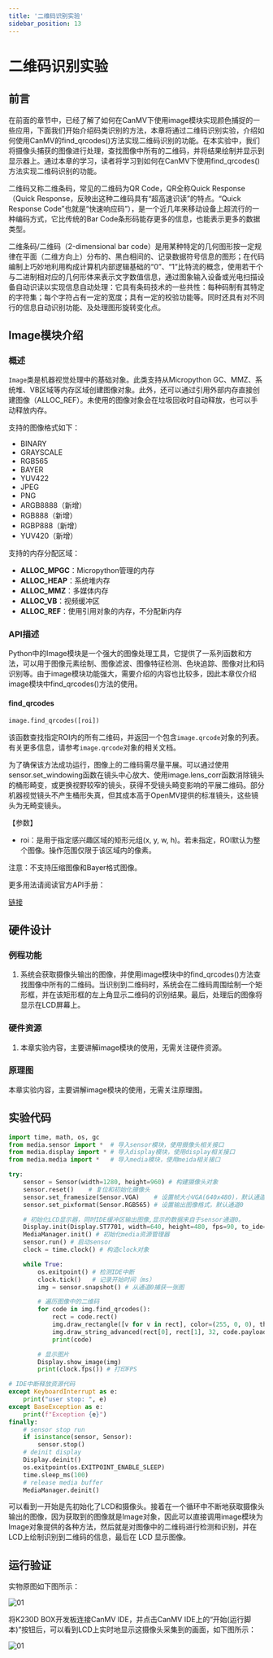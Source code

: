 ```yaml
---
title: '二维码识别实验'
sidebar_position: 13
---
```


# 二维码识别实验

## 前言

在前面的章节中，已经了解了如何在CanMV下使用image模块实现颜色捕捉的一些应用，下面我们开始介绍码类识别的方法，本章将通过二维码识别实验，介绍如何使用CanMV的find_qrcodes()方法实现二维码识别的功能。在本实验中，我们将摄像头捕获的图像进行处理，查找图像中所有的二维码，并将结果绘制并显示到显示器上。通过本章的学习，读者将学习到如何在CanMV下使用find_qrcodes()方法实现二维码识别的功能。

二维码又称二维条码，常见的二维码为QR Code，QR全称Quick Response（Quick Response，反映出这种二维码具有“超高速识读”的特点。“Quick Response Code”也就是“快速响应码”），是一个近几年来移动设备上超流行的一种编码方式，它比传统的Bar Code条形码能存更多的信息，也能表示更多的数据类型。

二维条码/二维码（2-dimensional bar code）是用某种特定的几何图形按一定规律在平面（二维方向上）分布的、黑白相间的、记录数据符号信息的图形；在代码编制上巧妙地利用构成计算机内部逻辑基础的“0”、“1”比特流的概念，使用若干个与二进制相对应的几何形体来表示文字数值信息，通过图象输入设备或光电扫描设备自动识读以实现信息自动处理：它具有条码技术的一些共性：每种码制有其特定的字符集；每个字符占有一定的宽度；具有一定的校验功能等。同时还具有对不同行的信息自动识别功能、及处理图形旋转变化点。 

## Image模块介绍

### 概述

`Image`类是机器视觉处理中的基础对象。此类支持从Micropython GC、MMZ、系统堆、VB区域等内存区域创建图像对象。此外，还可以通过引用外部内存直接创建图像（ALLOC_REF）。未使用的图像对象会在垃圾回收时自动释放，也可以手动释放内存。

支持的图像格式如下：

- BINARY
- GRAYSCALE
- RGB565
- BAYER
- YUV422
- JPEG
- PNG
- ARGB8888（新增）
- RGB888（新增）
- RGBP888（新增）
- YUV420（新增）

支持的内存分配区域：

- **ALLOC_MPGC**：Micropython管理的内存
- **ALLOC_HEAP**：系统堆内存
- **ALLOC_MMZ**：多媒体内存
- **ALLOC_VB**：视频缓冲区
- **ALLOC_REF**：使用引用对象的内存，不分配新内存

### API描述

‌Python中的Image模块是一个强大的图像处理工具，它提供了一系列函数和方法，可以用于图像元素绘制、图像滤波、图像特征检测、色块追踪、图像对比和码识别等。由于image模块功能强大，需要介绍的内容也比较多，因此本章仅介绍image模块中find_qrcodes()方法的使用。

#### find_qrcodes

```python
image.find_qrcodes([roi])
```

该函数查找指定ROI内的所有二维码，并返回一个包含`image.qrcode`对象的列表。有关更多信息，请参考`image.qrcode`对象的相关文档。

为了确保该方法成功运行，图像上的二维码需尽量平展。可以通过使用sensor.set_windowing函数在镜头中心放大、使用image.lens_corr函数消除镜头的桶形畸变，或更换视野较窄的镜头，获得不受镜头畸变影响的平展二维码。部分机器视觉镜头不产生桶形失真，但其成本高于OpenMV提供的标准镜头，这些镜头为无畸变镜头。

【参数】

- roi：是用于指定感兴趣区域的矩形元组(x, y, w, h)。若未指定，ROI默认为整个图像。操作范围仅限于该区域内的像素。

注意：不支持压缩图像和Bayer格式图像。

更多用法请阅读官方API手册：

[链接](https://www.kendryte.com/k230_canmv/zh/main/zh/api/openmv/image.html)

## 硬件设计

### 例程功能

1. 系统会获取摄像头输出的图像，并使用image模块中的find_qrcodes()方法查找图像中所有的二维码。当识别到二维码时，系统会在二维码周围绘制一个矩形框，并在该矩形框的左上角显示二维码的识别结果。最后，处理后的图像将显示在LCD屏幕上。

### 硬件资源

1. 本章实验内容，主要讲解image模块的使用，无需关注硬件资源。  


### 原理图

本章实验内容，主要讲解image模块的使用，无需关注原理图。  

## 实验代码

``` python
import time, math, os, gc
from media.sensor import *  # 导入sensor模块，使用摄像头相关接口
from media.display import * # 导入display模块，使用display相关接口
from media.media import *   # 导入media模块，使用meida相关接口

try:
    sensor = Sensor(width=1280, height=960) # 构建摄像头对象
    sensor.reset()    # 复位和初始化摄像头
    sensor.set_framesize(Sensor.VGA)    # 设置帧大小VGA(640x480)，默认通道0
    sensor.set_pixformat(Sensor.RGB565) # 设置输出图像格式，默认通道0

    # 初始化LCD显示器，同时IDE缓冲区输出图像,显示的数据来自于sensor通道0。
    Display.init(Display.ST7701, width=640, height=480, fps=90, to_ide=True)
    MediaManager.init() # 初始化media资源管理器
    sensor.run() # 启动sensor
    clock = time.clock() # 构造clock对象

    while True:
        os.exitpoint() # 检测IDE中断
        clock.tick()   # 记录开始时间（ms）
        img = sensor.snapshot() # 从通道0捕获一张图

        # 遍历图像中的二维码
        for code in img.find_qrcodes():
            rect = code.rect()
            img.draw_rectangle([v for v in rect], color=(255, 0, 0), thickness=4)
            img.draw_string_advanced(rect[0], rect[1], 32, code.payload())
            print(code)

        # 显示图片
        Display.show_image(img)
        print(clock.fps()) # 打印FPS

# IDE中断释放资源代码
except KeyboardInterrupt as e:
    print("user stop: ", e)
except BaseException as e:
    print(f"Exception {e}")
finally:
    # sensor stop run
    if isinstance(sensor, Sensor):
        sensor.stop()
    # deinit display
    Display.deinit()
    os.exitpoint(os.EXITPOINT_ENABLE_SLEEP)
    time.sleep_ms(100)
    # release media buffer
    MediaManager.deinit()
```

可以看到一开始是先初始化了LCD和摄像头。接着在一个循环中不断地获取摄像头输出的图像，因为获取到的图像就是Image对象，因此可以直接调用image模块为Image对象提供的各种方法，然后就是对图像中的二维码进行检测和识别，并在LCD上绘制识别到二维码的信息，最后在 LCD 显示图像。

## 运行验证

实物原图如下图所示：

![01](./img/23.png)

将K230D BOX开发板连接CanMV IDE，并点击CanMV IDE上的“开始(运行脚本)”按钮后，可以看到LCD上实时地显示这摄像头采集到的画面，如下图所示：

![01](./img/24.png)
